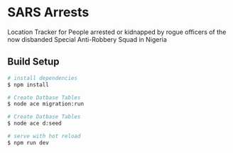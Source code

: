 # SARS Arrests
Location Tracker for People arrested or kidnapped by rogue officers of the now disbanded Special Anti-Robbery Squad in Nigeria

## Build Setup

```bash
# install dependencies
$ npm install

# Create Datbase Tables
$ node ace migration:run

# Create Datbase Tables
$ node ace d:seed

# serve with hot reload
$ npm run dev

```